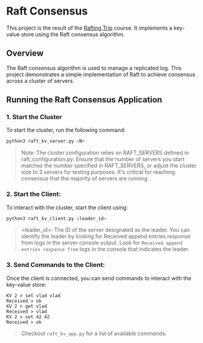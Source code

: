 # Raft Consensus

This project is the result of the [Rafting Trip](https://www.dabeaz.com/raft.html) course. It implements a key-value
store using the Raft consensus algorithm.

## Overview

The Raft consensus algorithm is used to manage a replicated log. This project demonstrates a simple implementation of
Raft to achieve consensus across a cluster of servers.

## Running the Raft Consensus Application

### 1. Start the Cluster

To start the cluster, run the following command:

```bash
python3 raft_kv_server.py <N>
```

> Note: The cluster configuration relies on RAFT_SERVERS defined in raft_configuration.py. Ensure that the number of
> servers you start matches the number specified in RAFT_SERVERS, or adjust the cluster size to 3 servers for testing
> purposes. It's critical for reaching consensus that the majority of servers are running.

### 2. Start the Client:

To interact with the cluster, start the client using:

```bash
python3 raft_kv_client.py <leader_id>
```

> <leader_id>: The ID of the server designated as the leader. You can identify the leader by looking for Received append
> entries response from logs in the server console output. Look for `Received append entries response from` logs in the
> console that indicates the leader.

### 3. Send Commands to the Client:

Once the client is connected, you can send commands to interact with the key-value store:

```
KV 2 > set vlad vlad
Received > ok
KV 2 > get vlad
Received > vlad
KV 2 > set 42 42
Received > ok
```

> Checkout `raft_kv_app.py` for a list of available commands.